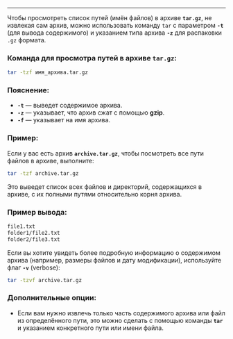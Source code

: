 
---

Чтобы просмотреть список путей (имён файлов) в архиве **`tar.gz`**, не извлекая сам архив, можно использовать команду `tar` с параметром **`-t`** (для вывода содержимого) и указанием типа архива **`-z`** для распаковки `.gz` формата.

### Команда для просмотра путей в архиве **`tar.gz`**:

```bash
tar -tzf имя_архива.tar.gz
```

### Пояснение:

- **`-t`** — выведет содержимое архива.
- **`-z`** — указывает, что архив сжат с помощью **gzip**.
- **`-f`** — указывает на имя архива.

### Пример:

Если у вас есть архив **`archive.tar.gz`**, чтобы посмотреть все пути файлов в архиве, выполните:

```bash
tar -tzf archive.tar.gz
```

Это выведет список всех файлов и директорий, содержащихся в архиве, с их полными путями относительно корня архива.

### Пример вывода:

```bash
file1.txt
folder1/file2.txt
folder2/file3.txt
```

Если вы хотите увидеть более подробную информацию о содержимом архива (например, размеры файлов и дату модификации), используйте флаг **`-v`** (verbose):

```bash
tar -tzvf archive.tar.gz
```

### Дополнительные опции:

- Если вам нужно извлечь только часть содержимого архива или файл из определённого пути, это можно сделать с помощью команды **`tar`** и указанием конкретного пути или имени файла.